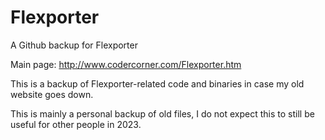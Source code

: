 # Flexporter
A Github backup for Flexporter

Main page: http://www.codercorner.com/Flexporter.htm

This is a backup of Flexporter-related code and binaries in case my old website goes down.

This is mainly a personal backup of old files, I do not expect this to still be useful for other people in 2023.
